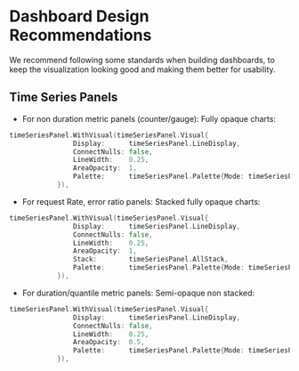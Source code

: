 # Dashboard Design Recommendations

We recommend following some standards when building dashboards, to keep the visualization looking good and making them better for usability. 

## Time Series Panels

* For non duration metric panels (counter/gauge): Fully opaque charts:

```go
timeSeriesPanel.WithVisual(timeSeriesPanel.Visual{
				Display:      timeSeriesPanel.LineDisplay,
				ConnectNulls: false,
				LineWidth:    0.25,
				AreaOpacity:  1,
				Palette:      timeSeriesPanel.Palette{Mode: timeSeriesPanel.AutoMode},
			}),
```

* For request Rate, error ratio panels: Stacked fully opaque charts:

```go
timeSeriesPanel.WithVisual(timeSeriesPanel.Visual{
				Display:      timeSeriesPanel.LineDisplay,
				ConnectNulls: false,
				LineWidth:    0.25,
				AreaOpacity:  1,
				Stack:        timeSeriesPanel.AllStack,
				Palette:      timeSeriesPanel.Palette{Mode: timeSeriesPanel.AutoMode},
			}),
```

* For duration/quantile metric panels: Semi-opaque non stacked:

```go
timeSeriesPanel.WithVisual(timeSeriesPanel.Visual{
				Display:      timeSeriesPanel.LineDisplay,
				ConnectNulls: false,
				LineWidth:    0.25,
				AreaOpacity:  0.5,
				Palette:      timeSeriesPanel.Palette{Mode: timeSeriesPanel.AutoMode},
			}),
```
